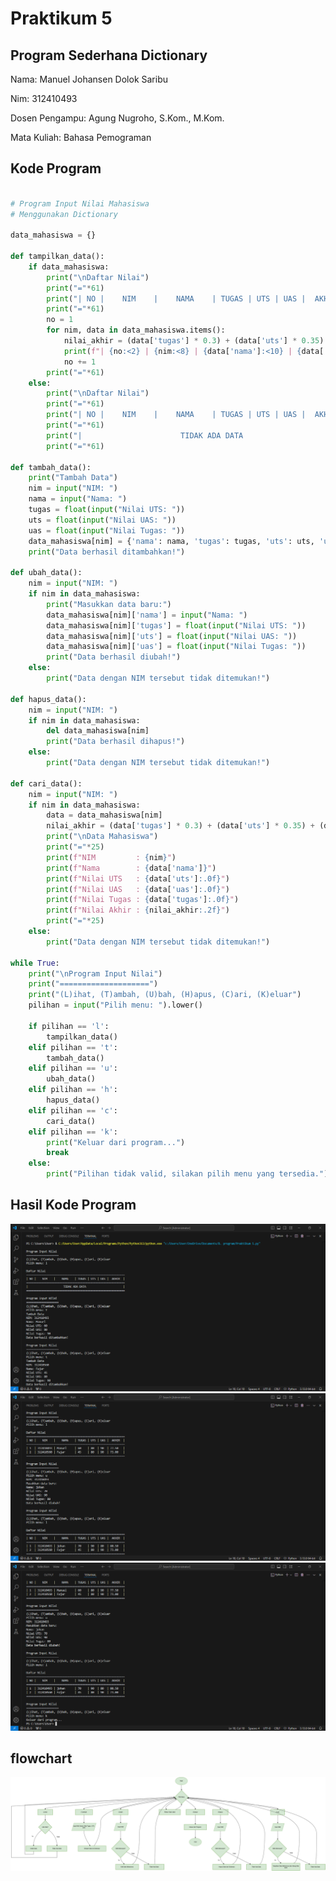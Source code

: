 # Praktikum 5
## Program Sederhana Dictionary
Nama: Manuel Johansen Dolok Saribu

Nim: 312410493

Dosen Pengampu: Agung Nugroho, S.Kom., M.Kom.

Mata Kuliah: Bahasa Pemograman
## Kode Program
```python

# Program Input Nilai Mahasiswa
# Menggunakan Dictionary

data_mahasiswa = {}

def tampilkan_data():
    if data_mahasiswa:
        print("\nDaftar Nilai")
        print("="*61)
        print("| NO |    NIM    |    NAMA    | TUGAS | UTS | UAS |  AKHIR  |")
        print("="*61)
        no = 1
        for nim, data in data_mahasiswa.items():
            nilai_akhir = (data['tugas'] * 0.3) + (data['uts'] * 0.35) + (data['uas'] * 0.35)
            print(f"| {no:<2} | {nim:<8} | {data['nama']:<10} | {data['tugas']:<5.0f} | {data['uts']:<3.0f} | {data['uas']:<3.0f} | {nilai_akhir:<7.2f} |")
            no += 1
        print("="*61)
    else:
        print("\nDaftar Nilai")
        print("="*61)
        print("| NO |    NIM    |    NAMA    | TUGAS | UTS | UAS |  AKHIR  |")
        print("="*61)
        print("|                      TIDAK ADA DATA                       |")
        print("="*61)

def tambah_data():
    print("Tambah Data")
    nim = input("NIM: ")
    nama = input("Nama: ")
    tugas = float(input("Nilai UTS: "))
    uts = float(input("Nilai UAS: "))
    uas = float(input("Nilai Tugas: "))
    data_mahasiswa[nim] = {'nama': nama, 'tugas': tugas, 'uts': uts, 'uas': uas}
    print("Data berhasil ditambahkan!")

def ubah_data():
    nim = input("NIM: ")
    if nim in data_mahasiswa:
        print("Masukkan data baru:")
        data_mahasiswa[nim]['nama'] = input("Nama: ")
        data_mahasiswa[nim]['tugas'] = float(input("Nilai UTS: "))
        data_mahasiswa[nim]['uts'] = float(input("Nilai UAS: "))
        data_mahasiswa[nim]['uas'] = float(input("Nilai Tugas: "))
        print("Data berhasil diubah!")
    else:
        print("Data dengan NIM tersebut tidak ditemukan!")

def hapus_data():
    nim = input("NIM: ")
    if nim in data_mahasiswa:
        del data_mahasiswa[nim]
        print("Data berhasil dihapus!")
    else:
        print("Data dengan NIM tersebut tidak ditemukan!")

def cari_data():
    nim = input("NIM: ")
    if nim in data_mahasiswa:
        data = data_mahasiswa[nim]
        nilai_akhir = (data['tugas'] * 0.3) + (data['uts'] * 0.35) + (data['uas'] * 0.35)
        print("\nData Mahasiswa")
        print("="*25)
        print(f"NIM         : {nim}")
        print(f"Nama        : {data['nama']}")
        print(f"Nilai UTS   : {data['uts']:.0f}")
        print(f"Nilai UAS   : {data['uas']:.0f}")
        print(f"Nilai Tugas : {data['tugas']:.0f}")
        print(f"Nilai Akhir : {nilai_akhir:.2f}")
        print("="*25)
    else:
        print("Data dengan NIM tersebut tidak ditemukan!")

while True:
    print("\nProgram Input Nilai")
    print("====================")
    print("(L)ihat, (T)ambah, (U)bah, (H)apus, (C)ari, (K)eluar")
    pilihan = input("Pilih menu: ").lower()

    if pilihan == 'l':
        tampilkan_data()
    elif pilihan == 't':
        tambah_data()
    elif pilihan == 'u':
        ubah_data()
    elif pilihan == 'h':
        hapus_data()
    elif pilihan == 'c':
        cari_data()
    elif pilihan == 'k':
        print("Keluar dari program...")
        break
    else:
        print("Pilihan tidak valid, silakan pilih menu yang tersedia.")
```
## Hasil Kode Program
![foto](https://github.com/Manueljds2311105/foto/blob/91c436c5940ff771fdb473f548f4ce3c1be9ac9f/Praktikum%205.py%20-%20Visual%20Studio%20Code%20%5BAdministrator%5D%2011_19_2024%204_54_24%20PM.png)
![foto](https://github.com/Manueljds2311105/foto/blob/91c436c5940ff771fdb473f548f4ce3c1be9ac9f/Praktikum%205.py%20-%20Visual%20Studio%20Code%20%5BAdministrator%5D%2011_19_2024%204_55_04%20PM.png)
![foto](https://github.com/Manueljds2311105/foto/blob/91c436c5940ff771fdb473f548f4ce3c1be9ac9f/Praktikum%205.py%20-%20Visual%20Studio%20Code%20%5BAdministrator%5D%2011_19_2024%204_55_30%20PM.png)
## flowchart
![foto](https://github.com/Manueljds2311105/foto/blob/91c436c5940ff771fdb473f548f4ce3c1be9ac9f/Praktikum%205.png)
